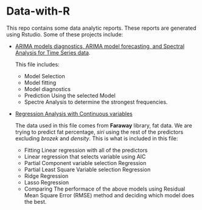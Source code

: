 # Data-with-R
This repo contains some data analytic reports. These reports are generated using Rstudio. Some of these projects include:

- <a href="https://github.com/Abdullahi-a-hussein/Data-with-R/blob/main/ARIMA-models.Rmd">ARIMA models diagnostics, ARIMA model forecasting, and Spectral Analysis for Time Series data</a>.

  This file includes:
  - Model Selection
  - Model fitting
  - Model diagnostics
  - Prediction Using the selected Model
  - Spectre Analysis to determine the strongest frequencies.

- <a href="https://github.com/Abdullahi-a-hussein/Data-with-R/blob/main/Regression.md"> Regression Analysis with Continuous variables </a>

  The data used in this file comes from **Faraway** library, fat data. We are trying to predict fat percentage, _siri_ using the rest of the predictors excluding _brozek_ and _density_. This is what is included in this file:
    - Fitting Linear regression with all of the predictors
    - Linear regression that selects variable using AIC
    - Partial Component variable selection Regression
    - Partial Least Square Variable selection Regression
    - Ridge Regression
    - Lasso Regression
    - Comparing The performace of the above models using Residual Mean Square Error (RMSE) method and deciding which model does the best.
